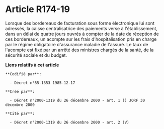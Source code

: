 # Article R174-19

Lorsque des bordereaux de facturation sous forme électronique lui sont adressés, la caisse centralisatrice des paiements
verse à l'établissement, dans un délai de quatre jours ouvrés à compter de la date de réception de ces bordereaux, un acompte
sur les frais d'hospitalisation pris en charge par le régime obligatoire d'assurance maladie de l'assuré. Le taux de
l'acompte est fixé par un arrêté des ministres chargés de la santé, de la sécurité sociale et du budget.

**Liens relatifs à cet article**

	**Codifié par**:

	  - Décret n°85-1353 1985-12-17

	**Créé par**:

	  - Décret n°2000-1319 du 26 décembre 2000 - art. 1 () JORF 30 décembre 2000

	**Cité par**:

	  - Décret n°2000-1319 du 26 décembre 2000 - art. 2 (V)
